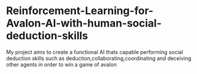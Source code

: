 # Reinforcement-Learning-for-Avalon-AI-with-human-social-deduction-skills
My project aims to create a functional AI thats capable performing social deduction skills such as deduction,collaborating,coordinating and deceiving other agents in order to win a game of avalon
